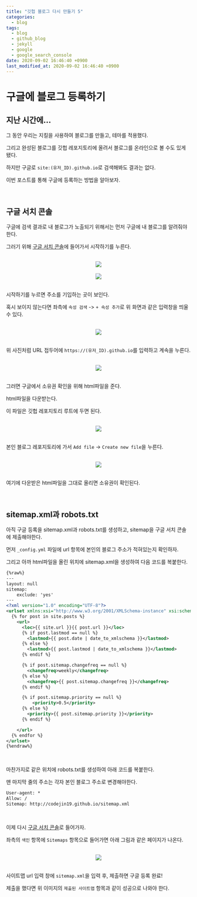 ```yaml
---
title: "깃헙 블로그 다시 만들기 5"
categories:
  - blog
tags:
  - blog
  - github_blog
  - jekyll
  - google
  - google_search_console
date: 2020-09-02 16:46:40 +0900
last_modified_at: 2020-09-02 16:46:40 +0900
---
```


# 구글에 블로그 등록하기

## 지난 시간에...

그 동안 우리는 지킬을 사용하여 블로그를 만들고, 테마를 적용했다.

그리고 완성된 블로그를 깃헙 레포지토리에 올려서 블로그를 온라인으로 볼 수도 있게 됐다.

하지만 구글로 `site:(유저_ID).github.io`로 검색해봐도 결과는 없다.

이번 포스트를 통해 구글에 등록하는 방법을 알아보자.

<br>

## 구글 서치 콘솔

구글에 검색 결과로 내 블로그가 노출되기 위해서는 먼저 구글에 내 블로그를 알려줘야 한다.

그러기 위해 [구글 서치 콘솔](https://search.google.com/search-console/about)에 들어가서 시작하기를 누른다.

<br>

<center><img src="../../images/2020-09-01-Making_Github_Blog_5_1.google_search_console.jpg"></center>

<br>

<center><img src="../../images/2020-09-01-Making_Github_Blog_5_2.google_search_console.jpg"></center>

<br>

시작하기를 누르면 주소를 기입하는 곳이 보인다.

혹시 보이지 않는다면 좌측에 `속성 검색` -> `+ 속성 추가`로 위 화면과 같은 입력창을 띄울 수 있다.

<br>

<center><img src="../../images/2020-09-01-Making_Github_Blog_5_3.google_search_console.jpg"></center>

<br>

위 사진처럼 URL 접두어에 `https://(유저_ID).github.io`를 입력하고 계속을 누른다.

<br>

<center><img src="../../images/2020-09-01-Making_Github_Blog_5_4.google_search_console_html.jpg"></center>

<br>

그러면 구글에서 소유권 확인을 위해 html파일을 준다.

html파일을 다운받는다.

이 파일은 깃헙 레포지토리 루트에 두면 된다.

<br>

<center><img src="../../images/2020-09-01-Making_Github_Blog_5_5.github_repository.jpg"></center>

<br>

본인 블로그 레포지토리에 가서 `Add file` -> `Create new file`을 누른다.

<br>

<center><img src="../../images/2020-09-01-Making_Github_Blog_5_6.github_repository_upload_file.jpg"></center>

<br>

여기에 다운받은 html파일을 그대로 올리면 소유권이 확인된다.

<br>

## sitemap.xml과 robots.txt

아직 구글 등록을 sitemap.xml과 robots.txt를 생성하고, sitemap을 구글 서치 콘솔에 제출해야한다.

먼저 `_config.yml` 파일에 url 항목에 본인의 블로그 주소가 적혀있는지 확인하자.

그리고 아까 html파일을 올린 위치에 sitemap.xml을 생성하여 다음 코드를 복붙한다.

```xml
{%raw%}
---
layout: null
sitemap:
    exclude: 'yes'
---
<?xml version="1.0" encoding="UTF-8"?>
<urlset xmlns:xsi="http://www.w3.org/2001/XMLSchema-instance" xsi:schemaLocation="http://www.sitemaps.org/schemas/sitemap/0.9 http://www.sitemaps.org/schemas/sitemap/0.9/sitemap.xsd" xmlns="http://www.sitemaps.org/schemas/sitemap/0.9">
  {% for post in site.posts %}
    <url>
      <loc>{{ site.url }}{{ post.url }}</loc>
      {% if post.lastmod == null %}
        <lastmod>{{ post.date | date_to_xmlschema }}</lastmod>
      {% else %}
        <lastmod>{{ post.lastmod | date_to_xmlschema }}</lastmod>
      {% endif %}

      {% if post.sitemap.changefreq == null %}
        <changefreq>weekly</changefreq>
      {% else %}
        <changefreq>{{ post.sitemap.changefreq }}</changefreq>
      {% endif %}

      {% if post.sitemap.priority == null %}
          <priority>0.5</priority>
      {% else %}
        <priority>{{ post.sitemap.priority }}</priority>
      {% endif %}

    </url>
  {% endfor %}
</urlset>
{%endraw%}
```

<br>

마찬가지로 같은 위치에 robots.txt를 생성하여 아래 코드를 복붙한다.

맨 마지막 줄의 주소는 각자 본인 블로그 주소로 변경해야한다.

```txt
User-agent: *
Allow: /
Sitemap: http://codejin19.github.io/sitemap.xml
```

<br>

이제 다시 [구글 서치 콘솔](https://search.google.com/search-console)로 들어가자.

좌측의 `색인` 항목에 `Sitemaps` 항목으로 들어가면 아래 그림과 같은 페이지가 나온다.

<br>

<center><img src="../../images/2020-09-01-Making_Github_Blog_5_7.google_search_console_sitemap.jpg"></center>

<br>

사이트맵 url 입력 창에 `sitemap.xml`을 입력 후, 제출하면 구글 등록 완료!

제출을 했다면 위 이미지의 `제출된 사이트맵` 항목과 같이 성공으로 나와야 한다.